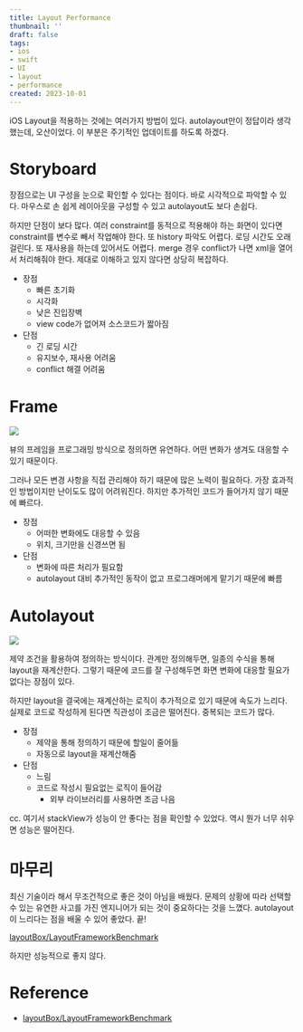 ```yaml
---
title: Layout Performance
thumbnail: ''
draft: false
tags:
- ios
- swift
- UI
- layout
- performance
created: 2023-10-01
---
```


iOS Layout을 적용하는 것에는 여러가지 방법이 있다. autolayout만이 정답이라 생각했는데, 오산이었다. 이 부분은 주기적인 업데이트를 하도록 하겠다.

# Storyboard

장점으로는 UI 구성을 눈으로 확인할 수 있다는 점이다. 바로 시각적으로 파악할 수 있다. 마우스로 손 쉽게 레이아웃을 구성할 수 있고 autolayout도 보다 손쉽다.

하지만 단점이 보다 많다. 여러 constraint를 동적으로 적용해야 하는 화면이 있다면 constraint를 변수로 빼서 작업해야 한다. 또 history 파악도 어렵다. 로딩 시간도 오래걸린다. 또 재사용을 하는데 있어서도 어렵다. merge 경우 conflict가 나면 xml을 열어서 처리해줘야 한다. 제대로 이해하고 있지 않다면 상당히 복잡하다.

* 장점
  * 빠른 초기화
  * 시각화
  * 낮은 진입장벽
  * view code가 없어져 소스코드가 짧아짐
* 단점
  * 긴 로딩 시간
  * 유지보수, 재사용 어려움
  * conflict 해결 어려움

# Frame

![](Thinking_02_LayoutPerformance_0.png)

뷰의 프레임을 프로그래밍 방식으로 정의하면 유연하다. 어떤 변화가 생겨도 대응할 수 있기 때문이다. 

그러나 모든 변경 사항을 직접 관리해야 하기 때문에 많은 노력이 필요하다. 가장 효과적인 방법이지만 난이도도 많이 어려워진다. 하지만 추가적인 코드가 들어가지 않기 때문에 빠르다.

* 장점
  * 어떠한 변화에도 대응할 수 있음
  * 위치, 크기만을 신경쓰면 됨
* 단점
  * 변화에 따른 처리가 필요함
  * autolayout 대비 추가적인 동작이 없고 프로그래머에게 맡기기 때문에 빠름

# Autolayout

![](Thinking_02_LayoutPerformance_1.png)

제약 조건을 활용하여 정의하는 방식이다. 관계만 정의해두면, 일종의 수식을 통해 layout을 재계산한다. 그렇기 때문에 코드를 잘 구성해두면 화면 변화에 대응할 필요가 없다는 장점이 있다.

하지만 layout을 결국에는 재계산하는 로직이 추가적으로 있기 때문에 속도가 느리다. 실제로 코드로 작성하게 된다면 직관성이 조금은 떨어진다. 중복되는 코드가 많다.

* 장점
  * 제약을 통해 정의하기 때문에 할일이 줄어듦
  * 자동으로 layout을 재계산해줌
* 단점
  * 느림
  * 코드로 작성시 필요없는 로직이 들어감
    * 외부 라이브러리를 사용하면 조금 나음

cc. 여기서 stackView가 성능이 안 좋다는 점을 확인할 수 있었다. 역시 뭔가 너무 쉬우면 성능은 떨어진다.

# 마무리

최신 기술이라 해서 무조건적으로 좋은 것이 아님을 배웠다. 문제의 상황에 따라 선택할 수 있는 유연한 사고를 가진 엔지니어가 되는 것이 중요하다는 것을 느꼈다. autolayout이 느리다는 점을 배울 수 있어 좋았다. 끝!

[layoutBox/LayoutFrameworkBenchmark](https://github.com/layoutBox/LayoutFrameworkBenchmark#benchmark-charts)

하지만 성능적으로 좋지 않다. 

# Reference

* [layoutBox/LayoutFrameworkBenchmark](https://github.com/layoutBox/LayoutFrameworkBenchmark#benchmark-charts)
